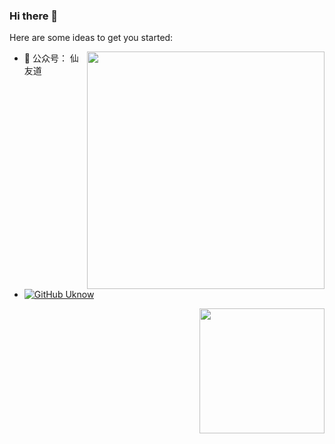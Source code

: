### Hi there 👋

<!--
**Awrrays/Awrrays** is a ✨ _special_ ✨ repository because its `README.md` (this file) appears on your GitHub profile.

Here are some ideas to get you started:

- 🔭 I’m currently working on ...
- 🌱 I’m currently learning ...
- 👯 I’m looking to collaborate on ...
- 🤔 I’m looking for help with ...
- 💬 Ask me about ...
- 📫 How to reach me: ...
- 😄 Pronouns: ...
- ⚡ Fun fact: ...
-->
Here are some ideas to get you started:

<img align='right' src="https://github-readme-stats.vercel.app/api?username=Awrrays&show_icons=true&theme=radical" width="380">

- 🌱 公众号： 仙友道
- [![GitHub Uknow](https://img.shields.io/github/followers/Awrrays?label=follower%20github&style=flat-square)](https://github.com/Awrrays)


<img align='right' src="https://profile-counter.glitch.me/Awrrays/count.svg" width="200">
